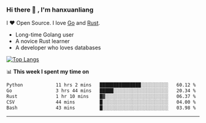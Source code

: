 ### Hi there 👋 , I'm hanxuanliang

<!--
**hanxuanliang/hanxuanliang** is a ✨ _special_ ✨ repository because its `README.md` (this file) appears on your GitHub profile.

Here are some ideas to get you started:

- 🔭 I’m currently working on ...
- 🌱 I’m currently learning ...
- 👯 I’m looking to collaborate on ...
- 🤔 I’m looking for help with ...
- 💬 Ask me about ...
- 📫 How to reach me: ...
- 😄 Pronouns: ...
- ⚡ Fun fact: ...
-->
I ❤ Open Source. I love [Go](https://golang.org) and [Rust](https://www.rust-lang.org/zh-CN/).

* Long-time Golang user
* A novice Rust learner
* A developer who loves databases

[![Top Langs](https://github-readme-stats.vercel.app/api?username=hanxuanliang&show_icons=true&count_private=true&line_height=40)](https://github.com/anuraghazra/github-readme-stats)

📊 **This week I spent my time on**
<!--START_SECTION:waka-->

```txt
Python            11 hrs 2 mins   ███████████████░░░░░░░░░░   60.12 %
Go                3 hrs 44 mins   █████░░░░░░░░░░░░░░░░░░░░   20.34 %
Rust              1 hr 10 mins    █▓░░░░░░░░░░░░░░░░░░░░░░░   06.37 %
CSV               44 mins         █░░░░░░░░░░░░░░░░░░░░░░░░   04.00 %
Bash              43 mins         █░░░░░░░░░░░░░░░░░░░░░░░░   03.98 %
```

<!--END_SECTION:waka-->

***
